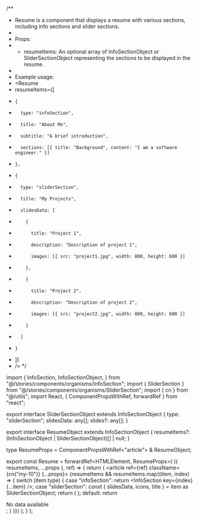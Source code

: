 /**
 * Resume is a component that displays a resume with various sections, including info sections and slider sections.
 *
 * Props:
 * - resumeItems: An optional array of InfoSectionObject or SliderSectionObject representing the sections to be displayed in the resume.
 *
 * Example usage:
 * <Resume
 *   resumeItems={[
 *     {
 *       type: "infoSection",
 *       title: "About Me",
 *       subtitle: "A brief introduction",
 *       sections: [{ title: "Background", content: "I am a software engineer." }]
 *     },
 *     {
 *       type: "sliderSection",
 *       title: "My Projects",
 *       slidesData: [
 *         {
 *           title: "Project 1",
 *           description: "Description of project 1",
 *           images: [{ src: "project1.jpg", width: 800, height: 600 }]
 *         },
 *         {
 *           title: "Project 2",
 *           description: "Description of project 2",
 *           images: [{ src: "project2.jpg", width: 800, height: 600 }]
 *         }
 *       ]
 *     }
 *   ]}
 * />
 */

import {
  InfoSection,
  InfoSectionObject,
} from "@/stories/components/organisms/InfoSection";
import { SliderSection } from "@/stories/components/organisms/SliderSection";
import { cn } from "@/utils";
import React, { ComponentPropsWithRef, forwardRef } from "react";

export interface SliderSectionObject extends InfoSectionObject {
  type: "sliderSection";
  slidesData: any[];
  slides?: any[];
}

export interface ResumeObject extends InfoSectionObject {
  resumeItems?: (InfoSectionObject | SliderSectionObject)[] | null;
}

type ResumeProps = ComponentPropsWithRef<"article"> & ResumeObject;

export const Resume = forwardRef<HTMLElement, ResumeProps>(
  ({ resumeItems, ...props }, ref) => {
    return (
      <article ref={ref} className={cn("my-10")} {...props}>
        {resumeItems &&
          resumeItems.map((item, index) => {
            switch (item.type) {
              case "infoSection":
                return <InfoSection key={index} {...item} />;
              case "sliderSection":
                const { slidesData, icons, title } =
                  item as SliderSectionObject;
                return (
                  <SliderSection
                    key={index}
                    slidesData={slidesData}
                    icons={icons}
                    title={title}
                  />
                );
              default:
                return <div key={index}>No data available</div>;
            }
          })}
      </article>
    );
  }
);
